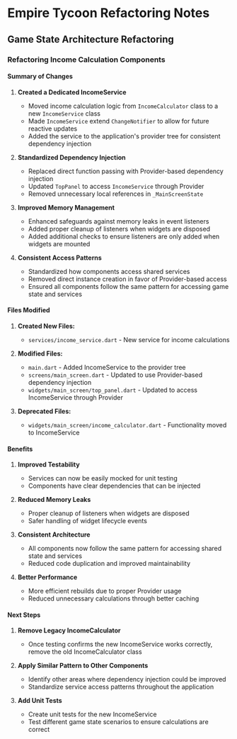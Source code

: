 # Empire Tycoon Refactoring Notes

## Game State Architecture Refactoring

### Refactoring Income Calculation Components

#### Summary of Changes

1. **Created a Dedicated IncomeService**
   - Moved income calculation logic from `IncomeCalculator` class to a new `IncomeService` class
   - Made `IncomeService` extend `ChangeNotifier` to allow for future reactive updates
   - Added the service to the application's provider tree for consistent dependency injection

2. **Standardized Dependency Injection**
   - Replaced direct function passing with Provider-based dependency injection
   - Updated `TopPanel` to access `IncomeService` through Provider
   - Removed unnecessary local references in `_MainScreenState`

3. **Improved Memory Management**
   - Enhanced safeguards against memory leaks in event listeners
   - Added proper cleanup of listeners when widgets are disposed
   - Added additional checks to ensure listeners are only added when widgets are mounted

4. **Consistent Access Patterns**
   - Standardized how components access shared services
   - Removed direct instance creation in favor of Provider-based access
   - Ensured all components follow the same pattern for accessing game state and services

#### Files Modified

1. **Created New Files:**
   - `services/income_service.dart` - New service for income calculations

2. **Modified Files:**
   - `main.dart` - Added IncomeService to the provider tree
   - `screens/main_screen.dart` - Updated to use Provider-based dependency injection
   - `widgets/main_screen/top_panel.dart` - Updated to access IncomeService through Provider

3. **Deprecated Files:**
   - `widgets/main_screen/income_calculator.dart` - Functionality moved to IncomeService

#### Benefits

1. **Improved Testability**
   - Services can now be easily mocked for unit testing
   - Components have clear dependencies that can be injected

2. **Reduced Memory Leaks**
   - Proper cleanup of listeners when widgets are disposed
   - Safer handling of widget lifecycle events

3. **Consistent Architecture**
   - All components now follow the same pattern for accessing shared state and services
   - Reduced code duplication and improved maintainability

4. **Better Performance**
   - More efficient rebuilds due to proper Provider usage
   - Reduced unnecessary calculations through better caching

#### Next Steps

1. **Remove Legacy IncomeCalculator**
   - Once testing confirms the new IncomeService works correctly, remove the old IncomeCalculator class

2. **Apply Similar Pattern to Other Components**
   - Identify other areas where dependency injection could be improved
   - Standardize service access patterns throughout the application

3. **Add Unit Tests**
   - Create unit tests for the new IncomeService
   - Test different game state scenarios to ensure calculations are correct
